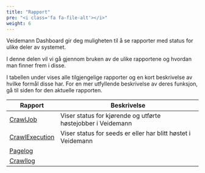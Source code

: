 ```yaml
---
title: "Rapport"
pre: "<i class='fa fa-file-alt'></i>"
weight: 6
---
```


Veidemann Dashboard gir deg muligheten til å se rapporter med status for ulike deler av systemet.

I denne delen vil vi gå gjennom bruken av de ulike rapportene og hvordan man finner frem i disse.  

I tabellen under vises alle tilgjengelige rapporter og en kort beskrivelse av hvilke formål disse har.
For en mer utfyllende beskrivelse av deres funksjon, gå til siden for den aktuelle rapporten. 

Rapport                          | Beskrivelse
---------------------------------|-------------------------------------------------------------
[CrawlJob](crawljob)             | Viser status for kjørende og utførte høstejobber i Veidemann
[CrawlExecution](crawlexecution) | Viser status for seeds er eller har blitt høstet i Veidemann
[Pagelog](pagelog)               |
[Crawllog](crawllog)             |

